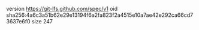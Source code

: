 version https://git-lfs.github.com/spec/v1
oid sha256:4a6c3a51b62e29e13194f6a2fa823f2a4515e10a7ae42e292ca66cd73637e6f0
size 247
